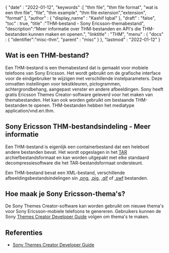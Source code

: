 {
  "date" : "2022-01-12",
  "keywords" :[ "thm file", "thm file format", "wat is een thm file", "file", "thm example", "thm file extension","extension", "format" ],
  "author" : {
    "display_name" : "Kashif Iqbal"
},
  "draft" : "false",
  "toc" : true,
  "title" :"THM-bestand - Sony Ericsson-themabestand",
  "description":"Meer informatie over THM-bestanden en API's die THM-bestanden kunnen maken en openen.",
  "linktitle" : "THM",
  "menu" : {
    "docs" : {
      "identifier":"misc-thm",
      "parent" : "misc"
}
},
  "lastmod" : "2022-01-12"
}

## Wat is een THM-bestand?

Een THM-bestand is een themabestand dat is gemaakt voor mobiele telefoons van Sony Ericsson. Het wordt gebruikt om de grafische interface voor de eindgebruiker te wijzigen met verschillende instelparameters. Deze omvatten instellingen voor tekstkleuren, pictogrammen, achtergrondbehang, aangepast venster en andere afbeeldingen. Sony heeft gratis Ericsson Themes Creator-software geleverd voor het maken van themabestanden. Het kan ook worden gebruikt om bestaande THM-bestanden te openen. THM-bestanden hebben het mediatype application/vnd.eri.thm.

## Sony Ericsson THM-bestandsindeling - Meer informatie

Een THM-bestand is eigenlijk een containerbestand dat een heleboel andere bestanden bevat. Het wordt opgeslagen in het [TAR](/nl/compression/tar/) archiefbestandsformaat en kan worden uitgepakt met elke standaard decompressiesoftware die het TAR-bestandsformaat ondersteunt.

Een THM-bestand bevat een XML-bestand, verschillende afbeeldingsbestandsindelingen sin [.png](/nl/image/png/), [.pjg](/nl/image/jpeg/), [.gif](/nl/image/gif/) of [.swf](/nl/page-description-language/swf/) bestanden.

## Hoe maak je Sony Ericsson-thema's?

De Sony Themes Creator-software kan worden gebruikt om nieuwe thema's voor Sony Ericsson-mobiele telefoons te genereren. Gebruikers kunnen de Sony [Themes Creator Developer Guide](https://developer.sony.com/theme-creator/get-started) volgen om thema's te maken.

## Referenties

* [Sony Themes Creator Developer Guide](https://developer.sony.com/theme-creator/get-started)

